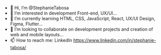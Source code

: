 - 👋 Hi, I’m @StephanieTabosa
- 👀 I’m interested in development Front-end, UX/UI...
- 🌱 I’m currently learning HTML, CSS, JavaScript, React, UX/UI Design, Figma, Flutter...
- 💞️ I’m looking to collaborate on development projects and creation of web and mobile layouts...
- 📫 How to reach me: LinkedIn https://www.linkedin.com/in/stephanie-tabosa/

